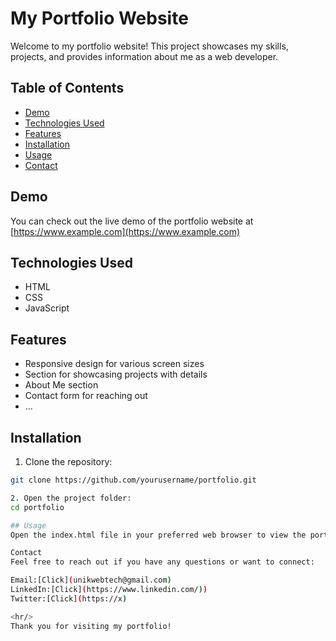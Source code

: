 # My Portfolio Website

Welcome to my portfolio website! This project showcases my skills, projects, and provides information about me as a web developer.

## Table of Contents

- [Demo](#demo)
- [Technologies Used](#technologies-used)
- [Features](#features)
- [Installation](#installation)
- [Usage](#usage)
- [Contact](#contact)

## Demo

You can check out the live demo of the portfolio website at [https://www.example.com](https://www.example.com)

## Technologies Used

- HTML
- CSS
- JavaScript

## Features

- Responsive design for various screen sizes
- Section for showcasing projects with details
- About Me section
- Contact form for reaching out
- ...

## Installation

1. Clone the repository:

```bash
git clone https://github.com/yourusername/portfolio.git

2. Open the project folder:
cd portfolio

## Usage
Open the index.html file in your preferred web browser to view the portfolio website. Customize the content in the HTML files to match your information.

Contact
Feel free to reach out if you have any questions or want to connect:

Email:[Click](unikwebtech@gmail.com)
LinkedIn:[Click](https://www.linkedin.com/))
Twitter:[Click](https://x)

<hr/>
Thank you for visiting my portfolio!
